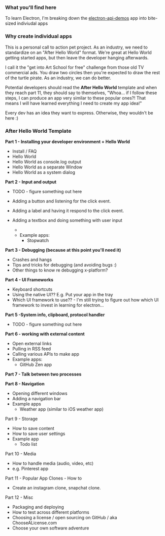 ### What you'll find here

To learn Electron, I'm breaking down the [electron-api-demos](https://github.com/electron/electron-api-demos) app into bite-sized indiviudal apps

### Why create individual apps

This is a personal call to action pet project. As an industry, we need to standardize on an "After Hello World" format. We're great at Hello World getting started apps, but then leave the developer hanging afterwards. 

I call it the "get into Art School for free" challenge from those old TV commercial ads. You draw two circles then you're expected to draw the rest of the turtle pirate. As an industry, we can do better. 

Potential developers should read the **After Hello World** template and when they reach part 11, they should say to themselves, "Whoa… if I follow these steps, I can produce an app very similar to these popular ones?! That means I will have learned everything I need to create my app idea!" 

Every dev has an idea they want to express. Otherwise, they wouldn't be here :)

### After Hello World Template

**Part 1 - Installing your developer environment + Hello World**

- Install / FAQ
- Hello World
- Hello World as console.log output
- Hello World as a separate Window
- Hello World as a system dialog

**Part 2 - Input and output**
- TODO - figure something out here

- Adding a button and listening for the click event.
- Adding a label and having it respond to the click event.
- Adding a textbox and doing something with user input
  - <rinse and repeat for all controls>
  - Example apps:
    - Stopwatch

**Part 3 - Debugging (because at this point you'll need it)**

- Crashes and hangs
- Tips and tricks for debugging (and avoiding bugs :)
- Other things to know re debugging x-platform?

**Part 4 - UI Frameworks**

- Keyboard shortcuts
- Using the native UI?? E.g. Put your app in the tray
- Which UI framework to use?? - I'm still trying to figure out how which UI framework to invest in learning for electron…

**Part 5 -System info, clipboard, protocol handler**

- TODO - figure something out here

**Part 6 - working with external content**

- Open external links
- Pulling in RSS feed
- Calling various APIs to make app
- Example apps:
  - GitHub Zen app

**Part 7 - Talk between two processes**

**Part 8 - Navigation**

- Opening different windows
- Adding a navigation bar
- Example apps
  - Weather app (similar to iOS weather app)

Part 9 - Storage

- How to save content
- How to save user settings
- Example app
  - Todo list

Part 10 - Media

- How to handle media (audio, video, etc)
-  e.g. Pinterest app

Part 11 - Popular App Clones - How to

- Create an instagram clone, snapchat clone.

Part 12 - Misc

- Packaging and deploying
- How to test across different platforms
- Choosing a license / open sourcing on GitHub / aka ChooseALicense.com
- Choose your own software adventure
